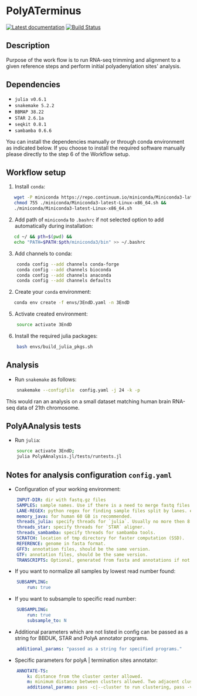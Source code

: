 # PolyATerminus
[![Latest documentation](https://img.shields.io/badge/docs-latest-blue.svg?style=flat-square)](https://polya-terminus.s3-eu-central-1.amazonaws.com/index.html)
[![Build Status](https://travis-ci.com/ThermofisherAndBabraham/polyAterminus.svg?branch=master)](https://travis-ci.com/ThermofisherAndBabraham/polyAterminus)

## Description
Purpose of the work flow is to run RNA-seq trimming and alignment to a given
reference steps and perform initial polyadenylation sites' analysis.

## Dependencies

* `julia v0.6.1`
* `snakemake 5.2.2`
* `BBMAP 38.22`
* `STAR 2.6.1a`
* `seqkit 0.8.1`
* `sambamba 0.6.6`


You can install  the dependencies manually or through conda environment as
indicated below. If you choose to install the required software  manually
please directly to the step 6 of the Workflow setup.

## Workflow setup

1. Install `conda`:
```bash
   wget -P miniconda https://repo.continuum.io/miniconda/Miniconda3-latest-Linux-x86_64.sh &&
   chmod 755 ./miniconda/Miniconda3-latest-Linux-x86_64.sh &&
   ./miniconda/Miniconda3-latest-Linux-x86_64.sh
```

2. Add path of `miniconda` to `.bashrc` if not selected option to add automatically during installation:
```bash
   cd ~/ && pth=$(pwd) &&
   echo "PATH=$PATH:$pth/miniconda3/bin" >> ~/.bashrc
```

3. Add channels to conda:
```bash
    conda config --add channels conda-forge
    conda config --add channels bioconda
    conda config --add channels anaconda
    conda config --add channels defaults
```

2. Create your `conda` environment:
 ```bash
    conda env create -f envs/3EndD.yaml -n 3EndD
 ```

5. Activate created environment:
```bash
    source activate 3EndD
```

6. Install the required julia packages:
```bash
    bash envs/build_julia_pkgs.sh
```

## Analysis

* Run `snakemake` as follows:
```bash
    snakemake --configfile  config.yaml -j 24 -k -p
```

This would ran an analysis on a small dataset matching human brain RNA-seq data of 21th chromosome.

## PolyAAnalysis tests

* Run `julia`:
```bash
    source activate 3EndD;
    julia PolyAAnalysis.jl/tests/runtests.jl
```

## Notes for analysis configuration `config.yaml`

* Configuration of your working environment:
```yaml
    INPUT-DIR: dir with fastq.gz files
    SAMPLES: sample names. Use if there is a need to merge fastq files by lanes. If none, all fastq files from INPUT-DIR will be selected. eg. SAMPLE1_ SAMPLE2_
    LANE-REGEX: python regex for finding sample files split by lanes. eg. use "L\\d\\d\\d_" to find any SAMPLE1_R[1,2]_L00[1,2,3]_001.fastq.gz SAMPLE2_R[1,2]_L00[1,2,3]_001.fastq.gz  in INPUT-DIR/lanes/. Sample names should be unique.
    memory_java: for human 60 GB is recommended.
    threads_julia: specify threads for `julia`. Usually no more then 8. Some scripts scales only reading GZ | BAM files.
    threads_star: specify threads for `STAR` aligner.
    threads_sambamba: specify threads for sambamba tools.
    SCRATCH: location of tmp directory for faster computation (SSD).
    REFERENCE: genome in fasta format.
    GFF3: annotation files, should be the same version.
    GTF: annotation files, should be the same version.
    TRANSCRIPTS: Optional, generated from fasta and annotations if not provided.
```

* If you want to normalize all samples by lowest read number found:
```yaml
    SUBSAMPLING:
        run: true
```

* If you want to subsample to specific read number:
```yaml
    SUBSAMPLING:
        run: true
        subsample_to: N
```

* Additional parameters which are not listed in config can be passed as a string for BBDUK,
STAR and PolyA annotator programs.
```yaml
    additional_params: "passed as a string for specified programs."
```
* Specific parameters for polyA | termination sites annotator:
```yaml
    ANNOTATE-TS:
        k: distance from the cluster center allowed.
        m: minimum distance between clusters allowed. Two adjacent clusters with distance <= m will be merged.
        additional_params: pass -c|--cluster to run clustering, pass -v|--verbose to print proceeding of clustering.
```
